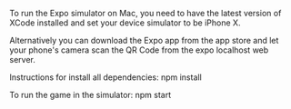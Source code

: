 To run the Expo simulator on Mac, you need to have the latest version of XCode installed and set your device simulator to be iPhone X.

Alternatively you can download the Expo app from the app store and let your phone's camera scan the QR Code from the expo localhost web server.

Instructions for install all dependencies:
npm install

To run the game in the simulator:
npm start
